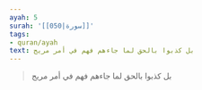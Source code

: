 ```yaml
---
ayah: 5
surah: '[[050|سورة]]'
tags:
- quran/ayah
text: بل كذبوا بالحق لما جاءهم فهم في أمر مريج
---
```

> بل كذبوا بالحق لما جاءهم فهم في أمر مريج
